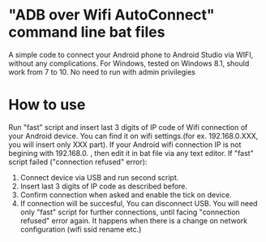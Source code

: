 # "ADB over Wifi AutoConnect" command line bat files
A simple code to connect your Android phone to Android Studio via WIFI, without any complications.
For Windows, tested on Windows 8.1, should work from 7 to 10. No need to run with admin privilegies

# How to use
Run "fast" script and insert last 3 digits of IP code of Wifi connection of your Android device. You can find it on wifi settings.(for ex. 192.168.0.XXX, you will insert only XXX part). If your Android wifi connection IP is not begining with 192.168.0. , then edit it in bat file via any text editor. If "fast" script failed ("connection refused" error):
1. Connect device via USB and run second script.
2. Insert last 3 digits of IP code as described before.
3. Confirm connection when asked and enable the tick on device.
4. If connection will be succesful, You can disconnect USB.
You will need only "fast" script for further connections, until facing "connection refused" error again.
It happens when there is a change on network configuration (wifi ssid rename etc.)

